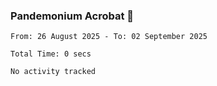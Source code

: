 ### Pandemonium Acrobat 🤸

<!--START_SECTION:waka-->

```all_time
From: 26 August 2025 - To: 02 September 2025

Total Time: 0 secs

No activity tracked
```

<!--END_SECTION:waka-->
